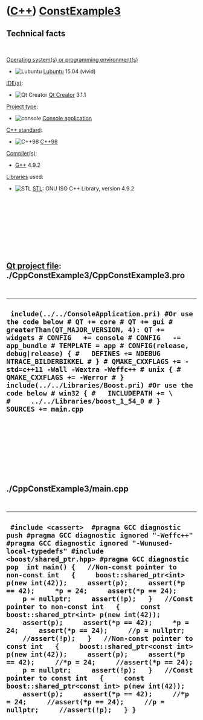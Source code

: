# ([C++](Cpp.md)) [ConstExample3](CppConstExample3.md)

Technical facts
---------------

 

[Operating system(s) or programming environment(s)](CppOs.md)

-   ![Lubuntu](PicLubuntu.png) [Lubuntu](CppLubuntu.md) 15.04 (vivid)

[IDE(s)](CppIde.md):

-   ![Qt Creator](PicQtCreator.png) [Qt Creator](CppQtCreator.md) 3.1.1

[Project type](CppQtProjectType.md):

-   ![console](PicConsole.png) [Console
    application](CppConsoleApplication.md)

[C++ standard](CppStandard.md):

-   ![C++98](PicCpp98.png) [C++98](Cpp98.md)

[Compiler(s)](CppCompiler.md):

-   [G++](CppGpp.md) 4.9.2

[Libraries](CppLibrary.md) used:

-   ![STL](PicStl.png) [STL](CppStl.md): GNU ISO C++ Library, version
    4.9.2

 

 

 

 

 

[Qt project file](CppQtProjectFile.md): ./CppConstExample3/CppConstExample3.pro
--------------------------------------------------------------------------------

 

  ----------------------------------------------------------------------------------------------------------------------------------------------------------------------------------------------------------------------------------------------------------------------------------------------------------------------------------------------------------------------------------------------------------------------------------------------------------------------------------------------------------------------------------------------------
  ` include(../../ConsoleApplication.pri) #Or use the code below # QT += core # QT += gui # greaterThan(QT_MAJOR_VERSION, 4): QT += widgets # CONFIG   += console # CONFIG   -= app_bundle # TEMPLATE = app # CONFIG(release, debug|release) { #   DEFINES += NDEBUG NTRACE_BILDERBIKKEL # } # QMAKE_CXXFLAGS += -std=c++11 -Wall -Wextra -Weffc++ # unix { #   QMAKE_CXXFLAGS += -Werror # }  include(../../Libraries/Boost.pri) #Or use the code below # win32 { #   INCLUDEPATH += \ #     ../../Libraries/boost_1_54_0 # }  SOURCES += main.cpp`
  ----------------------------------------------------------------------------------------------------------------------------------------------------------------------------------------------------------------------------------------------------------------------------------------------------------------------------------------------------------------------------------------------------------------------------------------------------------------------------------------------------------------------------------------------------

 

 

 

 

 

./CppConstExample3/main.cpp
---------------------------

 

  ----------------------------------------------------------------------------------------------------------------------------------------------------------------------------------------------------------------------------------------------------------------------------------------------------------------------------------------------------------------------------------------------------------------------------------------------------------------------------------------------------------------------------------------------------------------------------------------------------------------------------------------------------------------------------------------------------------------------------------------------------------------------------------------------------------------------------------------------------------------------------------------------------------------------------------------------------------------------------------------------------------------------------------------------------------------------
  ` #include <cassert>  #pragma GCC diagnostic push #pragma GCC diagnostic ignored "-Weffc++" #pragma GCC diagnostic ignored "-Wunused-local-typedefs" #include <boost/shared_ptr.hpp> #pragma GCC diagnostic pop  int main() {   //Non-const pointer to non-const int   {     boost::shared_ptr<int> p(new int(42));     assert(p);     assert(*p == 42);     *p = 24;     assert(*p == 24);     p = nullptr;     assert(!p);   }   //Const pointer to non-const int   {     const boost::shared_ptr<int> p(new int(42));     assert(p);     assert(*p == 42);     *p = 24;     assert(*p == 24);     //p = nullptr;     //assert(!p);   }   //Non-const pointer to const int   {     boost::shared_ptr<const int> p(new int(42));     assert(p);     assert(*p == 42);     //*p = 24;     //assert(*p == 24);     p = nullptr;     assert(!p);   }   //Const pointer to const int   {     const boost::shared_ptr<const int> p(new int(42));     assert(p);     assert(*p == 42);     //*p = 24;     //assert(*p == 24);     //p = nullptr;     //assert(!p);   } }`
  ----------------------------------------------------------------------------------------------------------------------------------------------------------------------------------------------------------------------------------------------------------------------------------------------------------------------------------------------------------------------------------------------------------------------------------------------------------------------------------------------------------------------------------------------------------------------------------------------------------------------------------------------------------------------------------------------------------------------------------------------------------------------------------------------------------------------------------------------------------------------------------------------------------------------------------------------------------------------------------------------------------------------------------------------------------------------

 

 

 

 

 

 

